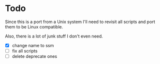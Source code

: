 # Todo

Since this is a port from a Unix system I'll need to revisit all scripts
and port them to be Linux compatible.

Also, there is a lot of junk stuff I don't even need.

- [x] change name to ssm
- [ ] fix all scripts
- [ ] delete deprecate ones

